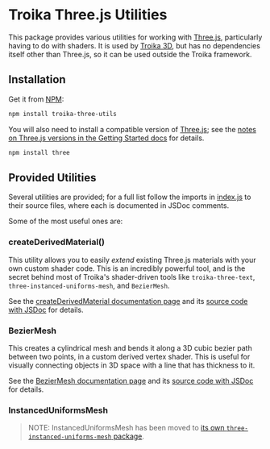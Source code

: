# Troika Three.js Utilities

This package provides various utilities for working with [Three.js](https://github.com/mrdoob/three.js), particularly having to do with shaders. It is used by [Troika 3D](../troika-3d), but has no dependencies itself other than Three.js, so it can be used outside the Troika framework.


## Installation

Get it from [NPM](https://www.npmjs.com/package/troika-three-utils):

```sh
npm install troika-three-utils
```

You will also need to install a compatible version of [Three.js](https://threejs.org); see the [notes on Three.js versions in the Getting Started docs](../../docs/getting-started/setup.md#threejs) for details.

```sh
npm install three
```


## Provided Utilities

Several utilities are provided; for a full list follow the imports in [index.js](src/index.js) to their source files, where each is documented in JSDoc comments.

Some of the most useful ones are:


### createDerivedMaterial()

This utility allows you to easily _extend_ existing Three.js materials with your own custom shader code. This is an incredibly powerful tool, and is the  secret behind most of Troika's shader-driven tools like `troika-three-text`, `three-instanced-uniforms-mesh`, and `BezierMesh`. 

See the [createDerivedMaterial documentation page](docs/createDerivedMaterial.md) and its [source code with JSDoc](src/DerivedMaterial.js) for details.


### BezierMesh

This creates a cylindrical mesh and bends it along a 3D cubic bezier path between two points, in a custom derived vertex shader. This is useful for visually connecting objects in 3D space with a line that has thickness to it.

See the [BezierMesh documentation page](docs/BezierMesh.md) and its [source code with JSDoc](src/BezierMesh.js) for details.


### InstancedUniformsMesh

> NOTE: InstancedUniformsMesh has been moved to [its own `three-instanced-uniforms-mesh` package](https://github.com/protectwise/troika/tree/master/packages/three-instanced-uniforms-mesh).
